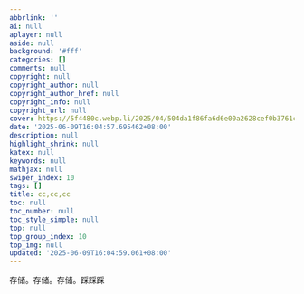 ```yaml
---
abbrlink: ''
ai: null
aplayer: null
aside: null
background: '#fff'
categories: []
comments: null
copyright: null
copyright_author: null
copyright_author_href: null
copyright_info: null
copyright_url: null
cover: https://5f4480c.webp.li/2025/04/504da1f86fa6d6e00a2628cef0b3761c.jpg
date: '2025-06-09T16:04:57.695462+08:00'
description: null
highlight_shrink: null
katex: null
keywords: null
mathjax: null
swiper_index: 10
tags: []
title: cc,cc,cc
toc: null
toc_number: null
toc_style_simple: null
top: null
top_group_index: 10
top_img: null
updated: '2025-06-09T16:04:59.061+08:00'
---
```

存储。存储。存储。踩踩踩

